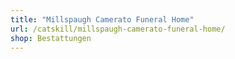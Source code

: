 ```yaml
---
title: "Millspaugh Camerato Funeral Home"
url: /catskill/millspaugh-camerato-funeral-home/
shop: Bestattungen
---
```

